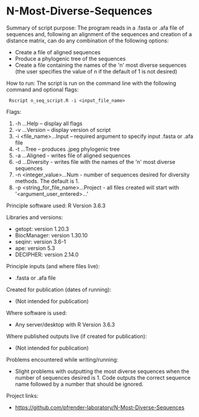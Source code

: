 # N-Most-Diverse-Sequences

Summary of script purpose: The program reads in a .fasta or .afa file of sequences and, following an alignment of the sequences and creation of a distance matrix, can do any combination of the following options:

- Create a file of aligned sequences
- Produce a phylogenic tree of the sequences
- Create a file containing the names of the 'n' most diverse sequences (the user specifies the value of n if the default of 1   is not desired)

How to run: The script is run on the command line with the following command and optional flags:
  
     Rscript n_seq_script.R -i <input_file_name> 

Flags:
1. -h ...Help – display all flags
2. -v ...Version – display version of script
3. -i <file_name>...Input – required argument to specify input .fasta or .afa file
4. -t ...Tree – produces .jpeg phylogenic tree
5. -a ...Aligned - writes file of aligned sequences
6. -d ...Diversity - writes file with the names of the 'n' most diverse sequences
7. -n <integer_value>...Num - number of sequences desired for diversity methods. The default is 1.
8. -p <string_for_file_name>...Project - all files created will start with '<argument_user_entered>...'


Principle software used: R Version 3.6.3

Libraries and versions:

- getopt: version 1.20.3
- BiocManager: version 1.30.10
- seqinr: version 3.6-1
- ape: version 5.3
- DECIPHER: version 2.14.0

Principle inputs (and where files live):
- .fasta or .afa file

Created for publication (dates of running):
- (Not intended for publication)

Where software is used:
- Any server/desktop with R Version 3.6.3

Where published outputs live (if created for publication):
- (Not intended for publication)

Problems encountered while writing/running:
- Slight problems with outputting the most diverse sequences when the number of sequences desired is 1. Code outputs the correct sequence name followed by a number that should be ignored.

Project links:
- https://github.com/pfrender-laboratory/N-Most-Diverse-Sequences
